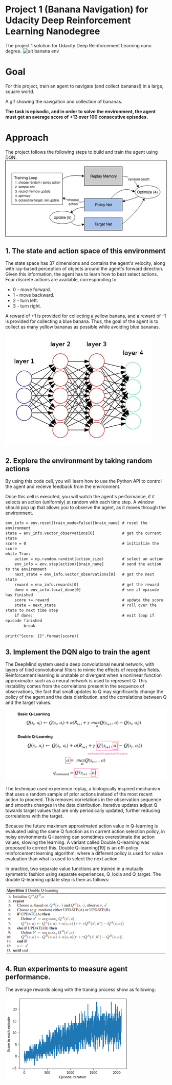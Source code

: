 # Project 1 (Banana Navigation) for Udacity Deep Reinforcement Learning Nanodegree
The project 1 solution for Udacity Deep Reinforcement Learning nano degree.
![alt banana env](https://github.com/hynpu/drlnd_p1_navigation/blob/main/images/dqnAgentAnimation.gif)

# Goal
For this project, train an agent to navigate (and collect bananas!) in a large, square world.

A gif showing the navigation and collection of bananas.

**The task is episodic, and in order to solve the environment, the agent must get an average score of +13 over 100 consecutive episodes.**

# Approach

The project follows the following steps to build and train the agent using DQN.
![alt the diagrame of DQN](https://github.com/hynpu/drlnd_p1_navigation/blob/main/images/reinforcement_learning_diagram.jpg)

## 1. The state and action space of this environment

The state space has 37 dimensions and contains the agent's velocity, along with ray-based perception of objects around the agent's forward direction. Given this information, the agent has to learn how to best select actions. Four discrete actions are available, corresponding to: 

* 0 - move forward.
* 1 - move backward.
* 2 - turn left.
* 3 - turn right.

A reward of +1 is provided for collecting a yellow banana, and a reward of -1 is provided for collecting a blue banana. Thus, the goal of the agent is to collect as many yellow bananas as possible while avoiding blue bananas. 

![alt the diagrame of NN](https://github.com/hynpu/drlnd_p1_navigation/blob/main/images/v2-b53d6e5b3e1c8b24c273c1ab09cdb75e_720w.jpg)

## 2. Explore the environment by taking random actions

By using this code cell, you will learn how to use the Python API to control the agent and receive feedback from the environment.

Once this cell is executed, you will watch the agent's performance, if it selects an action (uniformly) at random with each time step.  A window should pop up that allows you to observe the agent, as it moves through the environment.  

    env_info = env.reset(train_mode=False)[brain_name] # reset the environment
    state = env_info.vector_observations[0]            # get the current state
    score = 0                                          # initialize the score
    while True:
        action = np.random.randint(action_size)        # select an action
        env_info = env.step(action)[brain_name]        # send the action to the environment
        next_state = env_info.vector_observations[0]   # get the next state
        reward = env_info.rewards[0]                   # get the reward
        done = env_info.local_done[0]                  # see if episode has finished
        score += reward                                # update the score
        state = next_state                             # roll over the state to next time step
        if done:                                       # exit loop if episode finished
            break

    print("Score: {}".format(score))


## 3. Implement the DQN algo to train the agent

The DeepMind system used a deep convolutional neural network, with layers of tiled convolutional filters to mimic the effects of receptive fields. Reinforcement learning is unstable or divergent when a nonlinear function approximator such as a neural network is used to represent Q. This instability comes from the correlations present in the sequence of observations, the fact that small updates to Q may significantly change the policy of the agent and the data distribution, and the correlations between Q and the target values.

![alt the diagrame of DQN](https://github.com/hynpu/drlnd_p1_navigation/blob/main/images/1_nm0lt3oobxdBHTMACUZ-cg.png)

The technique used experience replay, a biologically inspired mechanism that uses a random sample of prior actions instead of the most recent action to proceed. This removes correlations in the observation sequence and smooths changes in the data distribution. Iterative updates adjust Q towards target values that are only periodically updated, further reducing correlations with the target.

Because the future maximum approximated action value in Q-learning is evaluated using the same Q function as in current action selection policy, in noisy environments Q-learning can sometimes overestimate the action values, slowing the learning. A variant called Double Q-learning was proposed to correct this. Double Q-learning[19] is an off-policy reinforcement learning algorithm, where a different policy is used for value evaluation than what is used to select the next action.

In practice, two separate value functions are trained in a mutually symmetric fashion using separate experiences, Q_locla and Q_target. The double Q-learning update step is then as follows:

![alt the diagrame of DQN](https://github.com/hynpu/drlnd_p1_navigation/blob/main/images/1_NvvRn59pz-D1iSkBWpuIxA.png)

## 4. Run experiments to measure agent performance.

The average rewards along with the traning process show as following:

![alt the average rewards](https://github.com/hynpu/drlnd_p1_navigation/blob/main/images/43a0fee1-2ed7-4947-abb6-b1f61a677289.png)
